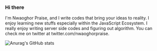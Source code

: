 ### Hi there 

I'm Nwaoghor Praise, and I write codes that bring your ideas to reality. I enjoy learning new stuffs especially within the JavaScript Ecosystem. I really enjoy writing server side codes and figuring out algorithm. You can check me on twitter at twitter.com/nwaoghorpraise. 

![Anurag's GitHub stats](https://github-readme-stats.vercel.app/api?username=NwaoghorPraise2&hide=contribs,prs)
